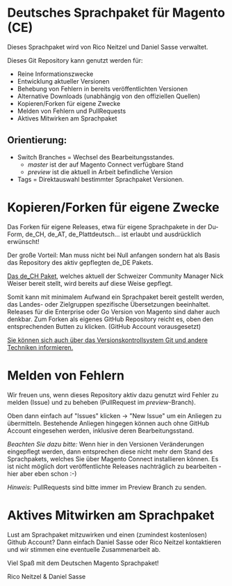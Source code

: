 # Deutsches Sprachpaket für Magento (CE)
Dieses Sprachpaket wird von Rico Neitzel und Daniel Sasse verwaltet.

Dieses Git Repository kann genutzt werden für:

* Reine Informationszwecke
* Entwicklung aktueller Versionen
* Behebung von Fehlern in bereits veröffentlichten Versionen
* Alternative Downloads (unabhängig von den offiziellen Quellen)
* Kopieren/Forken für eigene Zwecke
* Melden von Fehlern und PullRequests
* Aktives Mitwirken am Sprachpaket

## Orientierung:

* Switch Branches = Wechsel des Bearbeitungsstandes.
  * _master_ ist der auf Magento Connect verfügbare Stand
  * _preview_ ist die aktuell in Arbeit befindliche Version
* Tags = Direktauswahl bestimmter Sprachpaket Versionen.


# Kopieren/Forken für eigene Zwecke

Das Forken für eigene Releases, etwa für eigene Sprachpakete in der Du-Form, de_CH, de_AT, de_Plattdeutsch… ist erlaubt und ausdrücklich erwünscht! 

Der große Vorteil: Man muss nicht bei Null anfangen sondern hat als Basis das Repository des aktiv gepflegten de_DE Pakets.
 
[Das de_CH Paket](https://github.com/openstream/German_LocalePack_de_CH), welches aktuell der Schweizer Community Manager Nick Weiser bereit stellt, wird bereits auf diese Weise gepflegt. 

Somit kann mit minimalem Aufwand ein Sprachpaket bereit gestellt werden, das Landes- oder Zielgruppen spezifische Übersetzungen beeinhaltet. Releases für die Enterprise oder Go Version von Magento sind daher auch denkbar. Zum Forken als eigenes GitHub Repository reicht es, oben den entsprechenden Butten zu klicken. (GitHub Account vorausgesetzt)

[Sie können sich auch über das Versionskontrollsystem Git und andere Techniken informieren.](http://git-scm.com/)

# Melden von Fehlern

Wir freuen uns, wenn dieses Repository aktiv dazu genutzt wird Fehler zu melden (Issue) und zu beheben (PullRequest im _preview_-Branch).

Oben dann einfach auf "Issues" klicken -> "New Issue" um ein Anliegen zu übermitteln. Bestehende Anliegen hingegen können auch ohne GitHub Account eingesehen werden, inklusive deren Bearbeitungsstand.

_Beachten Sie dazu bitte:_ Wenn hier in den Versionen Veränderungen eingepflegt werden, dann entsprechen diese nicht mehr dem Stand des Sprachpakets, welches Sie über Magento Connect installieren können. Es ist nicht möglich dort veröffentlichte Releases nachträglich zu bearbeiten - hier aber eben schon :-)

_Hinweis:_ PullRequests sind bitte immer im Preview Branch zu senden.


# Aktives Mitwirken am Sprachpaket

Lust am Sprachpaket mitzuwirken und einen (zumindest kostenlosen) Github Account? Dann einfach Daniel Sasse oder Rico Neitzel kontaktieren und wir stimmen eine eventuelle Zusammenarbeit ab.

Viel Spaß mit dem Deutschen Magento Sprachpaket!

Rico Neitzel & Daniel Sasse